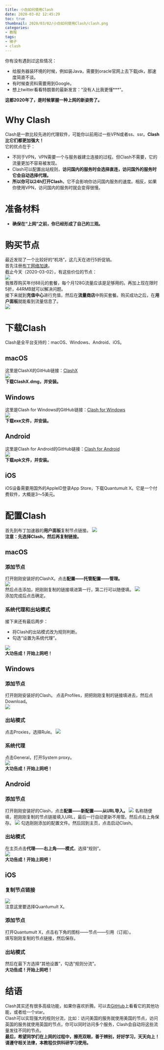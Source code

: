 ```yaml
---
title: 小白如何使用Clash
date: 2020-03-02 12:45:29
toc: true
thumbnail: 2020/03/02/小白如何使用Clash/clash.png
categories:
- 教程
tags:
- 梯子
- clash
---
```

你有没有遇到过这些情况：  
+ 给服务器装环境的时候，例如装Java，需要到oracle官网上去下载jdk，那速度简直不谈。  
+ 有时候查资料需要用到Google。  
+ 想上twitter看看特朗普的最新发言：“没有人比我更懂***”。 
 
**这都2020年了，是时候掌握一种上网的新姿势了。**  
<!--more-->
# Why Clash
Clash是一款比较先进的代理软件，可能你以前用过一些VPN或者ss、ssr。**Clash比它们都更加强大！**  
它的优点在于：
* 不同于VPN，VPN需要一个与服务器建立连接的过程。但Clash不需要，它的流量更加不容易被发现。
* Clash可以配置出站规则，**访问国内的服务时会选择直连，访问国外的服务时它会自动选择代理。**
* **所以你可以24h打开Clash**，它不会影响你访问国内服务的速度。相反，如果你使用VPN，访问国内的服务时就会变得很慢。

# 准备材料
* **确保在“上网”之前，你已经形成了自己的三观。**  

# 购买节点
最近发现了一个比较好的“机场”，这几天在进行5折促销。  
首先注册[布丁网络加速](https://pud.life/aff/8ntE)。  
截止今天（2020-03-02），有这些价位的节点：  
![](流量商店.png)  
我推荐购买年付88元的套餐，每个月128G流量应该是足够用的。再加上现在限时5折，44RMB就可以解决问题。  
接下来就到**充值中心**进行充值，然后在**流量商店**中购买套餐。购买成功之后，在**用户面板**就能看到流量信息了。  
![](流量信息.png)  
# 下载Clash
Clash是全平台支持的：macOS、Windows、Android、iOS。
## macOS
这里是ClashX的GitHub链接：[ClashX](https://github.com/yichengchen/clashX/releases)  
![](clashx.png)  
**下载ClashX.dmg，并安装。**
## Windows
这里是Clash for Windows的GitHub链接：[Clash for Windows](https://github.com/Fndroid/clash_for_windows_pkg/releases)  
![](clashforwin.png)  
**下载exe文件，并安装。**
## Android
这里是Clash for Android的GitHub链接：[Clash for Android](https://github.com/Kr328/ClashForAndroid/releases)  
![](clashforandroid.png)  
**下载apk文件，并安装。**  
## iOS
iOS设备需要用国外的AppleID登录App Store，下载Quantumult X。它是一个付费软件，大概是3～5美元。
# 配置Clash
首先到布丁加速器的**用户面板**复制节点链接。
![](节点链接.png)  
**注意：先选择Clash，然后再复制链接。**
## macOS
### 添加节点
打开刚刚安装好的ClashX。点击**配置——托管配置——管理。**  
![](mac配置1.png)  
然后点击添加，把刚刚复制的链接填进第一行，第二行可以随便填。
![](mac配置2.png)  
添加完成后点击确定。  
### 系统代理和出站模式
接下来还有最后两步：
* 将Clash的出站模式改为规则判断。  
* 勾选“设置为系统代理”。  
 
![](mac配置3.png)  
**大功告成！开始上网吧！**
## Windows
### 添加节点
打开刚刚安装好的Clash。
点击Profiles，把把刚刚复制的链接填进去，然后点Download。  
![](win配置1.png)  
### 出站模式
点击Proxies，选择Rule。
![](win配置2.png)  
### 系统代理
点击General，打开System proxy。  
![](win配置3.png)  
**大功告成！开始上网吧！**
## Android
### 添加节点
打开刚刚安装好的Clash，点击**配置——新配置——从URL导入。**
![](安卓配置1.png)
名称随便填，把刚刚复制的节点链接填入URL，最后一行自动更新不用管。然后点右上角保存。
![](安卓配置2.png)
勾选刚刚添加的配置文件。然后回到主页，点击启动Clash。  
### 出站模式
在主页点击**代理——右上角——模式**，选择“规则”。  
![](安卓配置3.png)  
**大功告成！开始上网吧！**  
## iOS
### 复制节点链接
![](iOS配置1.png)  
注意这里要选择Quantumult X。  
### 添加节点
打开Quantumult X，点击右下角的图标——节点——引用（订阅）。  
填写刚刚复制的节点链接，然后保存。
### 出站模式  
然后在最下方选择“其他设置”，勾选“规则分流”。  
**大功告成！开始上网吧！**    
# 结语
Clash其实还有很多高级功能，如果你喜欢折腾。可以去[GitHub](https://github.com/Dreamacro/clash)上看看它的其他功能，或者给一个star。  
Clash可以实现强大的规则分流，比如：访问美国的服务就使用美国的节点，访问英国的服务就使用英国的节点，你可以同时访问多个服务，Clash会自动将这些流量发往不同的节点。  
**最后，希望同学们在上网的过程中，擦亮双眼，善于辨别，好好学习，天天向上！**  
**请遵守相关法律，本教程仅供科研学习使用。**